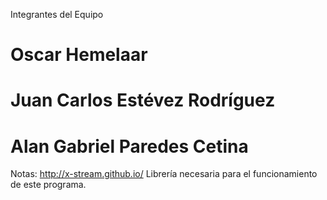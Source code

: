 Integrantes del Equipo


# Oscar Hemelaar
# Juan Carlos Estévez Rodríguez
# Alan Gabriel Paredes Cetina


Notas:
http://x-stream.github.io/ Librería necesaria para el funcionamiento de este programa.
